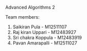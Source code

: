 Advanced Algorithms 2

Team members:
1. Saikiran Pula - M12511107
2. Raj kiran Uppari - M12483927
3. Sri chakra Koppula - M12483919
4. Pavan Amarapalli - M12511027
